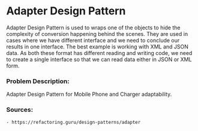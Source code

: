 # Adapter Design Pattern

Adapter Design Pattern is used to wraps one of the objects to hide the complexity of conversion happening behind the scenes.
They are used in cases where we have different interface and we need to conclude our results in one interface.
The best example is working with XML and JSON data. As both these format has different reading and writing code, we need to create a single interface so that we can read data
either in JSON or XML form.

### Problem Description:

Adapter Design Pattern for Mobile Phone and Charger adaptability.


### Sources:
    - https://refactoring.guru/design-patterns/adapter